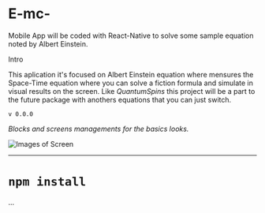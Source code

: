 # E-mc-

Mobile App will be coded with React-Native to solve some sample equation noted by Albert Einstein.

  Intro 
  
This aplication it's focused on Albert Einstein equation where mensures the Space-Time equation where you can solve a fiction formula and simulate in visual results on the screen. Like *QuantumSpins* this project will be a part to the future package with anothers equations that you can just switch.

`v 0.0.0`

*Blocks and screens managements for the basics looks.*

![Images of Screen](/assets/image/screen-v1.png)

---

# `npm install`

...
